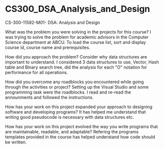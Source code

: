 # CS300_DSA_Analysis_and_Design
CS-300-11582-M01- DSA: Analysis and Design

What was the problem you were solving in the projects for this course?
I was trying to solve the problem for academic advisors in the Computer Science department at ABCU. 
To load the course list, sort and display course id, course name and prerequisites.

How did you approach the problem? Consider why data structures are important to understand.
I considered 3 data structures to use, Vector, Hash table and Binary search tree, did the analysis for each "O" notation for performance for all operations. 

How did you overcome any roadblocks you encountered while going through the activities or project?
Setting up the Visual Studio and some programming task were the roadblocks. I read and re-read the announments and followed the instructions.

How has your work on this project expanded your approach to designing software and developing programs?
It has helped me understand that writing good pseudocode is necessary with data structures etc.

How has your work on this project evolved the way you write programs that are maintainable, readable, and adaptable?
Refering the programs templates provided in the course has helped understand how code should be written.
